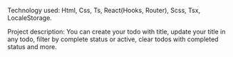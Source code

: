 Technology used:
Html, Css, Ts, React(Hooks, Router), Scss, Tsx, LocaleStorage.

Project description:
You can create your todo with title, update your title in any todo, filter by complete status or active, clear todos with completed status and more.
